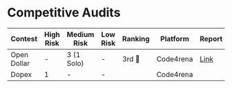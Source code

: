 # Competitive Audits
|    Contest    |   High Risk   |   Medium Risk    |    Low Risk   |   Ranking     |   Platform    |    Report     |
| ------------- | ------------- |  -------------   | ------------- | ------------- | ------------- | ------------- |
|  Open Dollar  |       -       |    3 (1 Solo)    | -             |     3rd 🥉    |   Code4rena  |  [Link](https://code4rena.com/contests/2023-10-open-dollar#top)   |
|    Dopex      |       1       |  -               | -             |               |   Code4rena   |               |

